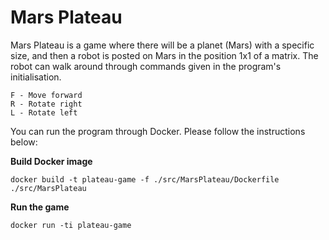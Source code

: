 Mars Plateau
===

Mars Plateau is a game where there will be a planet (Mars) with a specific size, and then a robot is posted on Mars in the position 1x1 of a matrix. The robot can walk around through commands given in the program's initialisation.

```
F - Move forward
R - Rotate right
L - Rotate left
```

You can run the program through Docker. Please follow the instructions below:

**Build Docker image**
```shell
docker build -t plateau-game -f ./src/MarsPlateau/Dockerfile ./src/MarsPlateau
```

**Run the game**
```shell
docker run -ti plateau-game
```